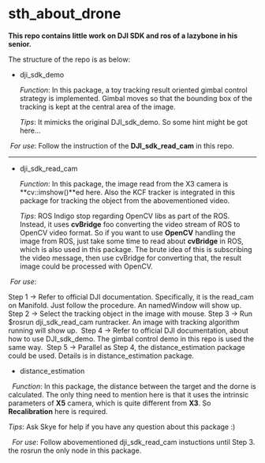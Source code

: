 # sth_about_drone

**This repo contains little work on DJI SDK and ros of a lazybone in his senior.**

The structure of the repo is as below:

* dji_sdk_demo

  *Function*: In this package, a toy tracking result oriented gimbal control strategy is implemented. Gimbal moves so that the bounding box of the tracking is kept at the central area of the image. 
  
  *Tips*: It mimicks the original DJI_sdk_demo. So some hint might be got here...
  
  *For use*: Follow the instruction of the **DJI_sdk_read_cam** in this repo.
***

* dji_sdk_read_cam

  *Function*: In this package, the image read from the X3 camera is **cv::imshow()**ed here. Also the KCF tracker is integrated in this package for tracking the object from the abovementioned video.
  
  *Tips*: ROS Indigo stop regarding OpenCV libs as part of the ROS. Instead, it uses **cvBridge** foo converting the video stream of ROS to OpenCV video format. So if you want to use **OpenCV** handling the image from ROS, just take some time to read about **cvBridge** in ROS, which is also used in this package. The brute idea of this is subscribing the video message, then use cvBridge for converting that, the result image could be processed with OpenCV. 
  
  *For use*:
  
  Step 1 -> Refer to official DJI documentation. Specifically, it is the read_cam on Manifold. Just follow the   procedure. An namedWindow will show up.
  Step 2 -> Select the tracking object in the image with mouse. 
  Step 3 -> Run $rosrun dji_sdk_read_cam runtracker. An image with tracking algorithm running will show up. 
  Step 4 -> Refer to official DJI documentation, about how to use DJI_sdk_demo. The gimbal control demo in this repo is used the same way.
  Step 5 -> Parallel as Step 4, the distance_estimation package could be used. Details is in distance_estimation package. 
              
* distance_estimation

   *Function*: In this package, the distance between the target and the dorne is calculated. The only thing need to mention                    here is that it uses the intrinsic parameters of **X5** camera, which is quite different from **X3**. So                        **Recalibration** here is required. 
   
   *Tips*: Ask Skye for help if you have any question about this package :)
   
   *For use*: Follow abovementioned dji_sdk_read_cam instuctions until Step 3. the rosrun the only node in this package. 
